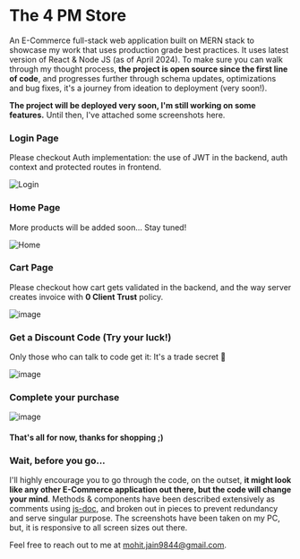 # The 4 PM Store
An E-Commerce full-stack web application built on MERN stack to showcase my work that uses production grade best practices. It uses latest version of React & Node JS (as of April 2024). To make sure you can walk through my thought process, <b>the project is open source since the first line of code</b>, and progresses further through schema updates, optimizations and bug fixes, it's a journey from ideation to deployment (very soon!). 

<b>The project will be deployed very soon, I'm still working on some features.</b> Until then, I've attached some screenshots here.

### Login Page
Please checkout Auth implementation: the use of JWT in the backend, auth context and protected routes in frontend.

![Login](https://github.com/theGateway1/uniblox-ecommerce/assets/70198503/e334c055-7d59-4d0f-b4ee-b52be79f1a49)

### Home Page
More products will be added soon... Stay tuned!

![Home](https://github.com/theGateway1/uniblox-ecommerce/assets/70198503/2ac4a69d-be2e-4f86-84d2-bf2c1ab73de6)


### Cart Page
Please checkout how cart gets validated in the backend, and the way server creates invoice with <b>0 Client Trust</b> policy.

![image](https://github.com/theGateway1/The-4PM-Store/assets/70198503/f70d06a4-8957-4ed3-b04e-02e0edf976e8)


### Get a Discount Code (Try your luck!)
Only those who can talk to code get it: It's a trade secret 🤫

![image](https://github.com/theGateway1/The-4PM-Store/assets/70198503/2fb1a98d-5402-44cc-a8b8-d91fdc46cc03)

### Complete your purchase

![image](https://github.com/theGateway1/The-4PM-Store/assets/70198503/5f82abb3-a881-4acd-9e28-642ddfabf8c9)


#### That's all for now, thanks for shopping ;)

### Wait, before you go...
I'll highly encourage you to go through the code, on the outset, <b>it might look like any other E-Commerce application out there, but the code will change your mind</b>. Methods & components have been described extensively as comments using [js-doc](https://www.npmjs.com/package/jsdoc), and broken out in pieces to prevent redundancy and serve singular purpose. The screenshots have been taken on my PC, but, it is responsive to all screen sizes out there.

Feel free to reach out to me at [mohit.jain9844@gmail.com](mailto:mohit.jain9844@gmail.com).
